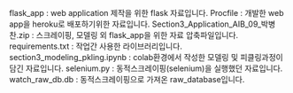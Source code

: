 flask_app : web application 제작을 위한 flask 자료입니다.
Procfile : 개발한 web app을 heroku로 배포하기위한 자료입니다.
Section3_Application_AIB_09_박병찬.zip : 스크레이핑, 모델링 외 flask_app을 위한 자료 압축파일입니다.
requirements.txt : 작업간 사용한 라이브러리입니다.
section3_modeling_pkling.ipynb : colab환경에서 작성한 모델링 및 피클링과정이 담긴 자료입니다.
selenium.py : 동적스크레이핑(selenium)을 실행했던 자료입니다.
watch_raw_db.db : 동적스크레이핑으로 가져온 raw_database입니다.
